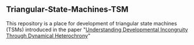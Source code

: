  ## Triangular-State-Machines-TSM  
 
This repository is a place for development of triangular state machines (TSMs) introduced in the paper "[Understanding Developmental Incongruity Through Dynamical Heterochrony](https://github.com/Orthogonal-Research-Lab/Developmental-Incongruities-and-Heterochrony/blob/master/Developmental-Incongruity-Heterochrony.md)"
 
 
